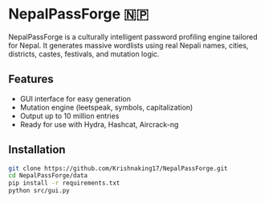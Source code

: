# NepalPassForge 🇳🇵

NepalPassForge is a culturally intelligent password profiling engine tailored for Nepal. It generates massive wordlists using real Nepali names, cities, districts, castes, festivals, and mutation logic.

## Features
- GUI interface for easy generation
- Mutation engine (leetspeak, symbols, capitalization)
- Output up to 10 million entries
- Ready for use with Hydra, Hashcat, Aircrack-ng

## Installation
```bash
git clone https://github.com/Krishnaking17/NepalPassForge.git
cd NepalPassForge/data
pip install -r requirements.txt
python src/gui.py
